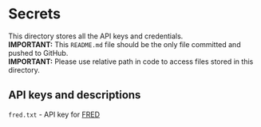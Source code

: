 # Secrets

This directory stores all the API keys and credentials.\
**IMPORTANT:**
This `README.md` file should be the only file committed and pushed
    to GitHub.\
**IMPORTANT:**
    Please use relative path in code to access files stored in this directory.

## API keys and descriptions

`fred.txt` - API key for [FRED](https://fred.stlouisfed.org/docs/api/api_key.html)
